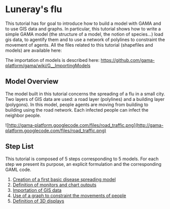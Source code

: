 # Luneray's flu


This tutorial has for goal to introduce how to build a model with GAMA and to use GIS data and graphs. In particular, this tutorial shows how to write a simple GAMA model (the structure of a model, the notion of species...) load gis data, to agentify them and to use a network of polylines to constraint the movement of agents. All the files related to this tutorial (shapefiles and models) are available here:

The importation of models is described here: https://github.com/gama-platform/gama/wiki/G__ImportingModels


## Model Overview
The model built in this tutorial concerns the spreading of a flu in a small city. Two layers of GIS data are used: a road layer (polylines) and a building layer (polygons). In this model, people agents are moving from building to building using the road network. Each infected people can infect the neighbor people.

![http://gama-platform.googlecode.com/files/road_traffic.png](http://gama-platform.googlecode.com/files/road_traffic.png)





## Step List

This tutorial is composed of 5 steps corresponding to 5 models. For each step we present its purpose, an explicit formulation and the corresponding GAML code.

  1. [Creation of a first basic disease spreading model](Tutorial__RoadTraficModel_step1)
  1. [Definition of monitors and chart outputs](Tutorial__RoadTraficModel_step2)
  1. [Importation of GIS data](Tutorial__RoadTraficModel_step3)
  1. [Use of a graph to constraint the movements of people](Tutorial__RoadTraficModel_step4)
  1. [Definition of 3D displays](Tutorial__RoadTraficModel_step5)